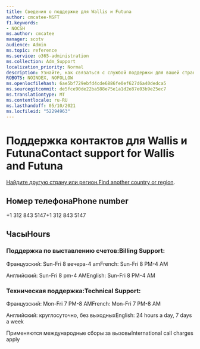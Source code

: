 ```yaml
---
title: Сведения о поддержке для Wallis и Futuna
author: cmcatee-MSFT
f1.keywords:
- NOCSH
ms.author: cmcatee
manager: scotv
audience: Admin
ms.topic: reference
ms.service: o365-administration
ms.collection: Adm_Support
localization_priority: Normal
description: Узнайте, как связаться с службой поддержки для вашей страны или региона.
ROBOTS: NOINDEX, NOFOLLOW
ms.openlocfilehash: 6ae5bf729ebfd4cde6886fe0ef627d6a40dedca5
ms.sourcegitcommit: de5fce90de22ba588e75e1a1d2e87e03b9e25ec7
ms.translationtype: MT
ms.contentlocale: ru-RU
ms.lasthandoff: 05/10/2021
ms.locfileid: "52294963"
---
```

# <a name="contact-support-for-wallis-and-futuna"></a><span data-ttu-id="71d99-103">Поддержка контактов для Wallis и Futuna</span><span class="sxs-lookup"><span data-stu-id="71d99-103">Contact support for Wallis and Futuna</span></span>

<span data-ttu-id="71d99-104">[Найдите другую страну или регион.](../../business-video/get-help-support.md)</span><span class="sxs-lookup"><span data-stu-id="71d99-104">[Find another country or region](../../business-video/get-help-support.md).</span></span>

## <a name="phone-number"></a><span data-ttu-id="71d99-105">Номер телефона</span><span class="sxs-lookup"><span data-stu-id="71d99-105">Phone number</span></span>
<span data-ttu-id="71d99-106">+1 312 843 5147</span><span class="sxs-lookup"><span data-stu-id="71d99-106">+1 312 843 5147</span></span>

## <a name="hours"></a><span data-ttu-id="71d99-107">Часы</span><span class="sxs-lookup"><span data-stu-id="71d99-107">Hours</span></span>
### <a name="billing-support"></a><span data-ttu-id="71d99-108">Поддержка по выставлению счетов:</span><span class="sxs-lookup"><span data-stu-id="71d99-108">Billing Support:</span></span>

<span data-ttu-id="71d99-109">Французский: Sun-Fri 8 вечера-4 am</span><span class="sxs-lookup"><span data-stu-id="71d99-109">French: Sun-Fri 8 PM-4 AM</span></span>

<span data-ttu-id="71d99-110">Английский: Sun-Fri 8 pm-4 AM</span><span class="sxs-lookup"><span data-stu-id="71d99-110">English: Sun-Fri 8 PM-4 AM</span></span>

### <a name="technical-support"></a><span data-ttu-id="71d99-111">Техническая поддержка:</span><span class="sxs-lookup"><span data-stu-id="71d99-111">Technical Support:</span></span>

<span data-ttu-id="71d99-112">Французский: Mon-Fri 7 PM-8 AM</span><span class="sxs-lookup"><span data-stu-id="71d99-112">French: Mon-Fri 7 PM-8 AM</span></span>

<span data-ttu-id="71d99-113">Английский: круглосуточно, без выходных</span><span class="sxs-lookup"><span data-stu-id="71d99-113">English: 24 hours a day, 7 days a week</span></span>

<span data-ttu-id="71d99-114">Применяются международные сборы за вызовы</span><span class="sxs-lookup"><span data-stu-id="71d99-114">International call charges apply</span></span>
